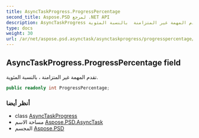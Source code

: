 ```yaml
---
title: AsyncTaskProgress.ProgressPercentage
second_title: Aspose.PSD لمرجع .NET API
description: AsyncTaskProgress مجال. تقدم المهمة غير المتزامنة  بالنسبة المئوية.
type: docs
weight: 30
url: /ar/net/aspose.psd.asynctask/asynctaskprogress/progresspercentage/
---
```

## AsyncTaskProgress.ProgressPercentage field

تقدم المهمة غير المتزامنة ، بالنسبة المئوية.

```csharp
public readonly int ProgressPercentage;
```

### أنظر أيضا

* class [AsyncTaskProgress](../)
* مساحة الاسم [Aspose.PSD.AsyncTask](../../asynctaskprogress/)
* المجسم [Aspose.PSD](../../../)


